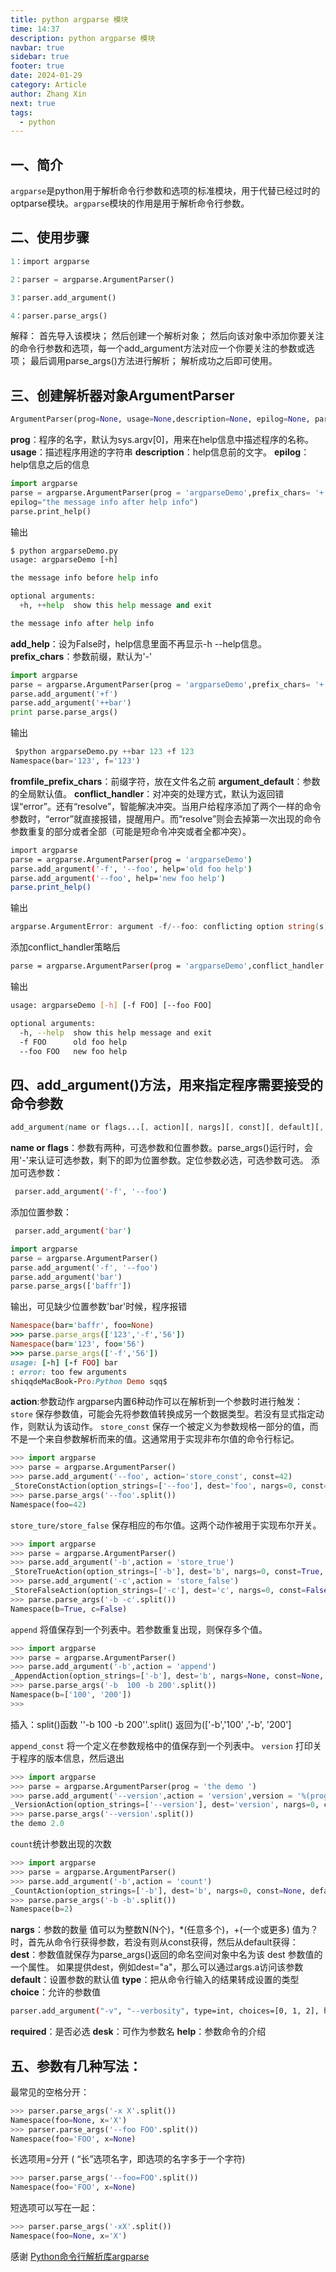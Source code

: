 ```yaml
---
title: python argparse 模块
time: 14:37
description: python argparse 模块
navbar: true
sidebar: true
footer: true
date: 2024-01-29
category: Article
author: Zhang Xin
next: true
tags:
  - python
---
```

## 一、简介

`argparse`是python用于解析命令行参数和选项的标准模块，用于代替已经过时的optparse模块。`argparse`模块的作用是用于解析命令行参数。

## 二、使用步骤



```python
1：import argparse

2：parser = argparse.ArgumentParser()

3：parser.add_argument()

4：parser.parse_args()
```

解释：
 首先导入该模块；
 然后创建一个解析对象；
 然后向该对象中添加你要关注的命令行参数和选项，每一个add_argument方法对应一个你要关注的参数或选项；
 最后调用parse_args()方法进行解析；
 解析成功之后即可使用。

## 三、创建解析器对象ArgumentParser



```python
ArgumentParser(prog=None, usage=None,description=None, epilog=None, parents=[],formatter_class=argparse.HelpFormatter, prefix_chars='-',fromfile_prefix_chars=None, argument_default=None,conflict_handler='error', add_help=True)
```

**prog**：程序的名字，默认为sys.argv[0]，用来在help信息中描述程序的名称。
**usage**：描述程序用途的字符串
**description**：help信息前的文字。
**epilog**：help信息之后的信息



```python
import argparse
parse = argparse.ArgumentParser(prog = 'argparseDemo',prefix_chars= '+',description='the message info before help info',
epilog="the message info after help info")
parse.print_help()
```

输出



```python
$ python argparseDemo.py 
usage: argparseDemo [+h]

the message info before help info

optional arguments:
  +h, ++help  show this help message and exit

the message info after help info
```

**add_help**：设为False时，help信息里面不再显示-h --help信息。
**prefix_chars**：参数前缀，默认为'-'



```python
import argparse
parse = argparse.ArgumentParser(prog = 'argparseDemo',prefix_chars= '+')
parse.add_argument('+f')
parse.add_argument('++bar')
print parse.parse_args()
```

输出



```python
 $python argparseDemo.py ++bar 123 +f 123
Namespace(bar='123', f='123')
```

**fromfile_prefix_chars**：前缀字符，放在文件名之前
 **argument_default**：参数的全局默认值。
 **conflict_handler**：对冲突的处理方式，默认为返回错误“error”。还有“resolve”，智能解决冲突。当用户给程序添加了两个一样的命令参数时，“error”就直接报错，提醒用户。而“resolve”则会去掉第一次出现的命令参数重复的部分或者全部（可能是短命令冲突或者全都冲突）。



```bash
import argparse
parse = argparse.ArgumentParser(prog = 'argparseDemo')
parse.add_argument('-f', '--foo', help='old foo help')
parse.add_argument('--foo', help='new foo help')
parse.print_help()
```

输出



```go
argparse.ArgumentError: argument -f/--foo: conflicting option string(s): --foo
```

添加conflict_handler策略后



```bash
parse = argparse.ArgumentParser(prog = 'argparseDemo',conflict_handler = 'resolve')
```

输出



```bash
usage: argparseDemo [-h] [-f FOO] [--foo FOO]

optional arguments:
  -h, --help  show this help message and exit
  -f FOO      old foo help
  --foo FOO   new foo help
```

## 四、add_argument()方法，用来指定程序需要接受的命令参数



```css
add_argument(name or flags...[, action][, nargs][, const][, default][, type][, choices][, required][, help][, metavar][, dest])
```

**name or flags**：参数有两种，可选参数和位置参数。parse_args()运行时，会用'-'来认证可选参数，剩下的即为位置参数。定位参数必选，可选参数可选。
 添加可选参数：



```bash
 parser.add_argument('-f', '--foo')
```

添加位置参数：



```bash
 parser.add_argument('bar')
```



```dart
import argparse
parse = argparse.ArgumentParser()
parse.add_argument('-f', '--foo')
parse.add_argument('bar')
parse.parse_args(['baffr'])
```

输出，可见缺少位置参数'bar'时候，程序报错



```ruby
Namespace(bar='baffr', foo=None)
>>> parse.parse_args(['123','-f','56'])
Namespace(bar='123', foo='56')
>>> parse.parse_args(['-f','56'])
usage: [-h] [-f FOO] bar
: error: too few arguments
shiqqdeMacBook-Pro:Python Demo sqq$ 
```

**action**:参数动作
 argparse内置6种动作可以在解析到一个参数时进行触发：
 `store` 保存参数值，可能会先将参数值转换成另一个数据类型。若没有显式指定动作，则默认为该动作。
 `store_const` 保存一个被定义为参数规格一部分的值，而不是一个来自参数解析而来的值。这通常用于实现非布尔值的命令行标记。



```python
>>> import argparse
>>> parse = argparse.ArgumentParser()
>>> parse.add_argument('--foo', action='store_const', const=42)
_StoreConstAction(option_strings=['--foo'], dest='foo', nargs=0, const=42, default=None, type=None, choices=None, help=None, metavar=None)
>>> parse.parse_args('--foo'.split())
Namespace(foo=42)
```

`store_ture/store_false` 保存相应的布尔值。这两个动作被用于实现布尔开关。



```python
>>> import argparse
>>> parse = argparse.ArgumentParser()
>>> parse.add_argument('-b',action = 'store_true')
_StoreTrueAction(option_strings=['-b'], dest='b', nargs=0, const=True, default=False, type=None, choices=None, help=None, metavar=None)
>>> parse.add_argument('-c',action = 'store_false')
_StoreFalseAction(option_strings=['-c'], dest='c', nargs=0, const=False, default=True, type=None, choices=None, help=None, metavar=None)
>>> parse.parse_args('-b -c'.split())
Namespace(b=True, c=False)
```

`append` 将值保存到一个列表中。若参数重复出现，则保存多个值。



```python
>>> import argparse
>>> parse = argparse.ArgumentParser()
>>> parse.add_argument('-b',action = 'append')
_AppendAction(option_strings=['-b'], dest='b', nargs=None, const=None, default=None, type=None, choices=None, help=None, metavar=None)
>>> parse.parse_args('-b  100 -b 200'.split())
Namespace(b=['100', '200'])
>>> 
```

插入：split()函数 ''-b 100 -b 200''.split() 返回为(['-b','100' ,'-b', '200']

`append_const` 将一个定义在参数规格中的值保存到一个列表中。
 `version` 打印关于程序的版本信息，然后退出



```python
>>> import argparse
>>> parse = argparse.ArgumentParser(prog = 'the demo ')
>>> parse.add_argument('--version',action = 'version',version = '%(prog)s2.0')
_VersionAction(option_strings=['--version'], dest='version', nargs=0, const=None, default='==SUPPRESS==', type=None, choices=None, help="show program's version number and exit", metavar=None)
>>> parse.parse_args('--version'.split())
the demo 2.0
```

`count`统计参数出现的次数



```python
>>> import argparse
>>> parse = argparse.ArgumentParser()
>>> parse.add_argument('-b',action = 'count')
_CountAction(option_strings=['-b'], dest='b', nargs=0, const=None, default=None, type=None, choices=None, help=None, metavar=None)
>>> parse.parse_args('-b -b'.split())
Namespace(b=2)
```

**nargs**：参数的数量
 值可以为整数N(N个)，*(任意多个)，+(一个或更多)
 值为？时，首先从命令行获得参数，若没有则从const获得，然后从default获得：
 **dest**：参数值就保存为parse_args()返回的命名空间对象中名为该 dest 参数值的一个属性。
 如果提供dest，例如dest="a"，那么可以通过args.a访问该参数
 **default**：设置参数的默认值
 **type**：把从命令行输入的结果转成设置的类型
 **choice**：允许的参数值



```bash
parser.add_argument("-v", "--verbosity", type=int, choices=[0, 1, 2], help="increase output verbosity")
```

**required**：是否必选
 **desk**：可作为参数名
 **help**：参数命令的介绍

## 五、参数有几种写法：

最常见的空格分开：



```python
>>> parser.parse_args('-x X'.split())
Namespace(foo=None, x='X')
>>> parser.parse_args('--foo FOO'.split())
Namespace(foo='FOO', x=None)
```

长选项用=分开 ( “长”选项名字，即选项的名字多于一个字符)



```python
>>> parser.parse_args('--foo=FOO'.split())
Namespace(foo='FOO', x=None)
```

短选项可以写在一起：



```python
>>> parser.parse_args('-xX'.split())
Namespace(foo=None, x='X')
```

感谢
 [Python命令行解析库argparse](https://link.jianshu.com?t=http://www.cnblogs.com/linxiyue/p/3908623.html)



